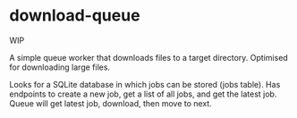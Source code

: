 # download-queue

WIP

A simple queue worker that downloads files to a target directory. Optimised for downloading large files.

Looks for a SQLite database in which jobs can be stored (jobs table). Has endpoints to create a new job, get a list of all jobs, and get the latest job. Queue will get latest job, download, then move to next.

